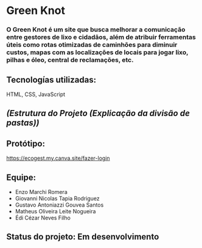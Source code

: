 # Green Knot
### O Green Knot é um site que busca melhorar a comunicação entre gestores de lixo e cidadãos, além de atribuir ferramentas úteis como rotas otimizadas de caminhões para diminuir custos, mapas com as localizações de locais para jogar lixo, pilhas e óleo, central de reclamações, etc.

## **Tecnologías utilizadas:** 
HTML, CSS, JavaScript

## *(Estrutura do Projeto (Explicação da divisão de pastas))*

## **Protótipo:** 
https://ecogest.my.canva.site/fazer-login

## **Equipe:**
- Enzo Marchi Romera
- Giovanni Nicolas Tapia Rodriguez
- Gustavo Antoniazzi Gouvea Santos
- Matheus Oliveira Leite Nogueira
- Édi Cézar Neves Filho

## **Status do projeto:** Em desenvolvimento
